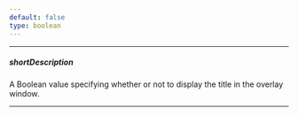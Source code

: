 ```yaml
---
default: false
type: boolean
---
```

---
##### shortDescription
A Boolean value specifying whether or not to display the title in the overlay window.

---
